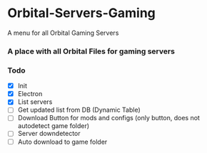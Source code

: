 # Orbital-Servers-Gaming
A menu for all Orbital Gaming Servers

### A place with all Orbital Files for gaming servers

### Todo
- [x] Init
- [x] Electron
- [x] List servers
- [ ] Get updated list from DB (Dynamic Table)
- [ ] Download Button for mods and configs (only button, does not autodetect game folder)
- [ ] Server downdetector
- [ ] Auto download to game folder
